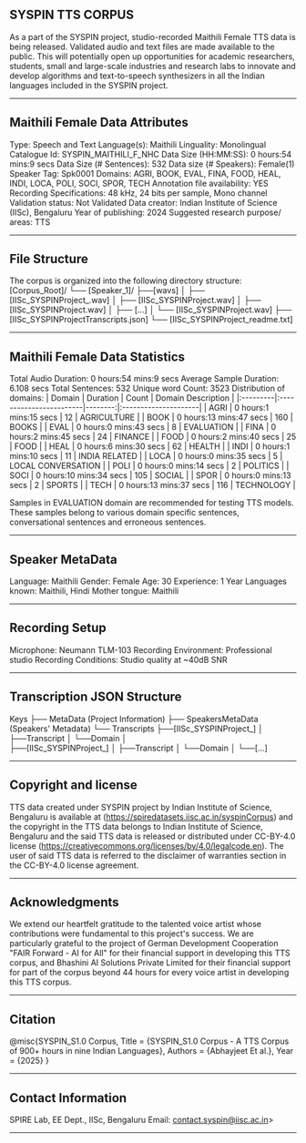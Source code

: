 ## SYSPIN TTS CORPUS

As a part of the SYSPIN project, studio-recorded Maithili Female TTS data is being released.
Validated audio and text files are made available to the public. This will potentially open up
opportunities for academic researchers, students, small and large-scale industries and research
labs to innovate and develop algorithms and text-to-speech synthesizers in all the Indian languages
included in the SYSPIN project.

---

## Maithili Female Data Attributes

Type: Speech and Text
Language(s): Maithili
Linguality: Monolingual
Catalogue Id: SYSPIN_MAITHILI_F_NHC
Data Size (HH:MM:SS): 0 hours:54 mins:9 secs
Data Size (# Sentences): 532
Data size (# Speakers): Female(1)
Speaker Tag: Spk0001
Domains: AGRI, BOOK, EVAL, FINA, FOOD, HEAL, INDI, LOCA, POLI, SOCI, SPOR, TECH
Annotation file availability: YES
Recording Specifications: 48 kHz, 24 bits per sample, Mono channel
Validation status: Not Validated
Data creator: Indian Institute of Science (IISc), Bengaluru
Year of publishing: 2024
Suggested research purpose/ areas: TTS

---

## File Structure

The corpus is organized into the following directory structure:
[Corpus_Root]/
└── [Speaker_1]/
      ├──[wavs]
      │    ├── [IISc_SYSPINProject_<languageTag><genderTag><domainTag><uniqueID>.wav]
      │    ├── [IISc_SYSPINProject<languageTag><genderTag><domainTag><uniqueID>.wav]
      │    ├── [IISc_SYSPINProject<languageTag><genderTag><domainTag><uniqueID>.wav]
      │    ├── [...]
      │    └── [IISc_SYSPINProject<languageTag><genderTag><domainTag><uniqueID>.wav]
      ├── [IISc_SYSPINProject<languageTag><genderTag><speakerTag><qualityCheckTag>Transcripts.json]
      └── [IISc_SYSPINProject<languageTag><genderTag><speakerTag><qualityCheckTag>_readme.txt]

---

## Maithili Female Data Statistics

Total Audio Duration:    0 hours:54 mins:9 secs
Average Sample Duration: 6.108 secs
Total Sentences:         532
Unique word Count:       3523
Distribution of domains:
| Domain   | Duration                |   Count | Domain Description   |
|:---------|:------------------------|--------:|:---------------------|
| AGRI     | 0 hours:1 mins:15 secs  |     12  | AGRICULTURE          |
| BOOK     | 0 hours:13 mins:47 secs |     160 | BOOKS                |
| EVAL     | 0 hours:0 mins:43 secs  |     8   | EVALUATION           |
| FINA     | 0 hours:2 mins:45 secs  |     24  | FINANCE              |
| FOOD     | 0 hours:2 mins:40 secs  |     25  | FOOD                 |
| HEAL     | 0 hours:6 mins:30 secs  |     62  | HEALTH               |
| INDI     | 0 hours:1 mins:10 secs  |     11  | INDIA RELATED        |
| LOCA     | 0 hours:0 mins:35 secs  |     5   | LOCAL CONVERSATION   |
| POLI     | 0 hours:0 mins:14 secs  |     2   | POLITICS             |
| SOCI     | 0 hours:10 mins:34 secs |     105 | SOCIAL               |
| SPOR     | 0 hours:0 mins:13 secs  |     2   | SPORTS               |
| TECH     | 0 hours:13 mins:37 secs |     116 | TECHNOLOGY           |

Samples in EVALUATION domain are recommended for testing TTS models. These samples belong to
various domain specific sentences, conversational sentences and erroneous sentences.

---

## Speaker MetaData

Language: Maithili
Gender: Female
Age: 30
Experience: 1 Year
Languages known: Maithili, Hindi
Mother tongue: Maithili

---

## Recording Setup

Microphone: Neumann TLM-103
Recording Environment: Professional studio
Recording Conditions: Studio quality at ~40dB SNR

---

## Transcription JSON Structure

Keys
├── MetaData (Project Information)
├── SpeakersMetaData (Speakers' Metadata)
└── Transcripts
        ├──[IISc_SYSPINProject_<languageTag><genderTag><domainTag><uniqueID>]
        │ 			├──Transcript
        │ 			└──Domain
        │ 		
        ├──[IISc_SYSPINProject<languageTag><genderTag><domainTag>_<uniqueID>]
        │ 			├──Transcript
        │ 			└──Domain
        │
        └──[...]

---

## Copyright and license

TTS data created under SYSPIN project by Indian Institute of Science, Bengaluru is available
at (https://spiredatasets.iisc.ac.in/syspinCorpus) and the copyright in the TTS data belongs to
Indian Institute of Science, Bengaluru and the said TTS data is released or distributed under
CC-BY-4.0 license (https://creativecommons.org/licenses/by/4.0/legalcode.en). The user of
said TTS data is referred to the disclaimer of warranties section in the CC-BY-4.0 license
agreement.

---

## Acknowledgments

We extend our heartfelt gratitude to the talented voice artist whose contributions were
fundamental to this project's success.
We are particularly grateful to the project of German Development Cooperation "FAIR Forward - AI
for All" for their financial support in developing this TTS corpus, and Bhashini AI Solutions 
Private Limited for their financial support for part of the corpus beyond 44 hours for every 
voice artist in developing this TTS corpus.

---

## Citation

@misc{SYSPIN_S1.0 Corpus,
     	Title = {SYSPIN_S1.0 Corpus - A TTS Corpus of 900+ hours in nine Indian Languages},
     	Authors = {Abhayjeet Et al.},
     	Year = {2025}
}

---

## Contact Information

SPIRE Lab, EE Dept., IISc, Bengaluru
Email: contact.syspin@iisc.ac.in>

---
